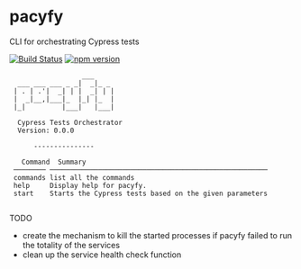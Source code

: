 
# pacyfy

CLI for orchestrating Cypress tests

[![Build Status](https://travis-ci.org/evanx/cytor.svg?branch=master)](https://travis-ci.org/evanx/cytor)
[![npm version](https://badge.fury.io/js/cytor.svg)](https://badge.fury.io/js/cytor)

```text
                  ___     
  ___ ___ ___ _ _|  _|_ _ 
 | . | .'|  _| | |  _| | |
 |  _|__,|___|_  |_| |_  |
 |_|         |___|   |___| 
  
  Cypress Tests Orchestrator 
  Version: 0.0.0
      
      ---------------

   Command  Summary                                                
 ──────── ────────────────────────────────────────────────────── 
 commands list all the commands                                  
 help     Display help for pacyfy.                               
 start    Starts the Cypress tests based on the given parameters 
 
```

TODO

- create the mechanism to kill the started processes if pacyfy failed to run the totality of the services
- clean up the service health check function
